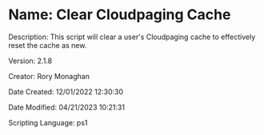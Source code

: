 ﻿# Name: Clear Cloudpaging Cache

Description: This script will clear a user's Cloudpaging cache to effectively reset the cache as new. 

Version: 2.1.8

Creator: Rory Monaghan

Date Created: 12/01/2022 12:30:30

Date Modified: 04/21/2023 10:21:31

Scripting Language: ps1

